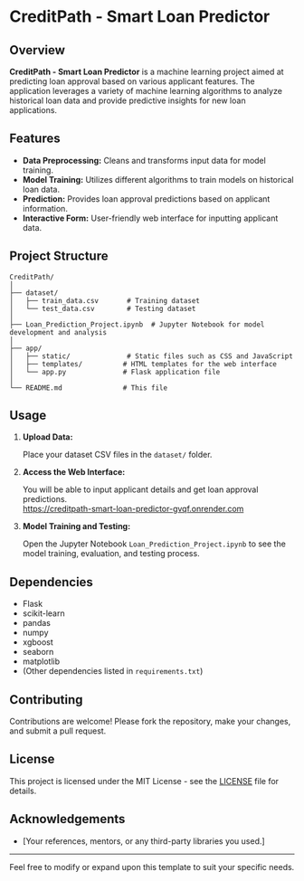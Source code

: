 # CreditPath - Smart Loan Predictor

## Overview

**CreditPath - Smart Loan Predictor** is a machine learning project aimed at predicting loan approval based on various applicant features. The application leverages a variety of machine learning algorithms to analyze historical loan data and provide predictive insights for new loan applications.

## Features

- **Data Preprocessing:** Cleans and transforms input data for model training.
- **Model Training:** Utilizes different algorithms to train models on historical loan data.
- **Prediction:** Provides loan approval predictions based on applicant information.
- **Interactive Form:** User-friendly web interface for inputting applicant data.

## Project Structure

```
CreditPath/
│
├── dataset/
│   ├── train_data.csv       # Training dataset
│   └── test_data.csv        # Testing dataset
│
├── Loan_Prediction_Project.ipynb  # Jupyter Notebook for model development and analysis
│
├── app/
│   ├── static/              # Static files such as CSS and JavaScript
│   ├── templates/          # HTML templates for the web interface
│   └── app.py              # Flask application file
│
└── README.md               # This file
```


## Usage

1. **Upload Data:**

   Place your dataset CSV files in the `dataset/` folder.

2. **Access the Web Interface:**

   You will be able to input applicant details and get loan approval predictions.   
https://creditpath-smart-loan-predictor-gvqf.onrender.com

4. **Model Training and Testing:**

   Open the Jupyter Notebook `Loan_Prediction_Project.ipynb` to see the model training, evaluation, and testing process.

## Dependencies

- Flask
- scikit-learn
- pandas
- numpy
- xgboost
- seaborn
- matplotlib
- (Other dependencies listed in `requirements.txt`)

## Contributing

Contributions are welcome! Please fork the repository, make your changes, and submit a pull request.

## License

This project is licensed under the MIT License - see the [LICENSE](LICENSE) file for details.

## Acknowledgements

- [Your references, mentors, or any third-party libraries you used.]

---

Feel free to modify or expand upon this template to suit your specific needs.
